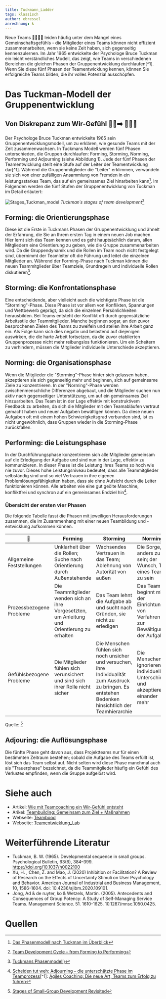 ```yaml
---
title: Tuckmann_Ladder
tags: klassisch
author: ebressel
anrechnung: k 
---
```



Neue Teams :family_man_man_girl_boy: leiden häufig unter dem Mangel eines Gemeinschaftsgefühls - die Mitglieder eines Teams können nicht effizient zusammenarbeiten, wenn sie keine Zeit haben, sich gegenseitig kennenzulernen. Im Jahr 1965 entwickelte der Psychologe Bruce Tuckman ein leicht verständliches Modell, das zeigt, wie Teams in verschiedenen Bereichen die gleichen Phasen der Gruppenentwicklung durchlaufen[^1]. Wenn Sie diese fünf Phasen der Teamentwicklung kennen, können Sie erfolgreiche Teams bilden, die ihr volles Potenzial ausschöpfen.

# Das Tuckman-Modell der Gruppenentwicklung
## Von Diskrepanz zum Wir-Gefühl  :ng_man::arrow_right: :people_holding_hands:

Der Psychologe Bruce Tuckman entwickelte 1965 sein Gruppenentwicklungsmodell, um zu erklären, wie gesunde Teams mit der Zeit zusammenwachsen. In Tuckmans Modell werden fünf
Phasen unterschieden, die Gruppen durchlaufen: Forming, Storming, Norming, Performing und Adjourning (siehe Abbildung 1). Jede der fünf Phasen der Teamentwicklung stellt eine
Stufe auf der Leiter der Teamentwicklung dar[^1]. Während die Gruppenmitglieder die "Leiter" erklimmen, verwandeln sie sich von einer zufälligen Ansammlung von Fremden in ein
leistungsstarkes Team, das auf ein gemeinsames Ziel hinarbeiten kann[^2]. Im Folgenden werden die fünf Stufen der Gruppenentwicklung von Tuckman im Detail erläutert:

![Stages_Tuckman_model](https://user-images.githubusercontent.com/92668932/143244002-85eb062a-88a5-4d62-a6bd-6aa6eec4b78a.png)
*Tuckman´s stages of team development*[^3]

## Forming: die Orientierungsphase

Diese ist die Erste in Tuckmans Phasen der Gruppenentwicklung und ähnelt der Erfahrung, die Sie an Ihrem ersten Tag in einem neuen Job machen. Hier lernt
sich das Team kennen und es geht hauptsächlich darum, allen Mitgliedern eine Orientierung zu geben, wie die Gruppe zusammenarbeiten wird. Da die Gruppendynamik und die Rollen im
Team noch nicht festgelegt sind, übernimmt der Teamleiter oft die Führung und leitet die einzelnen Mitglieder an. Während der Forming-Phase nach Tuckman können die neuen
Teammitglieder über Teamziele, Grundregeln und individuelle Rollen diskutieren[^4]. 

## Storming: die Konfrontationsphase

Eine entscheidende, aber vielleicht auch die wichtigste Phase ist die "Storming"-Phase. Diese Phase ist vor allem von Konflikten, Spannungen und Wettbewerb geprägt, da sich die
einzelnen Persönlichkeiten herausbilden. Bei Teams entsteht der Konflikt oft durch gegensätzliche Arbeitsstile der Teammitglieder. Manche beginnen sogar, an den zuvor
besprochenen Zielen des Teams zu zweifeln und stellen ihre Arbeit ganz ein. Als Folge kann sich dies negativ und belastend auf diejenigen auswirken, die die harte Arbeit
fortsetzen, da die zuvor etablierten Gruppenprozesse nicht mehr reibungslos funktionieren. Um ein Scheitern zu verhindern, müssen die Mitglieder individuelle Unterschiede
akzeptieren.

## Norming: die Organisationsphase

Wenn die Mitglieder die "Storming"-Phase hinter sich gelassen haben, akzeptieren sie sich gegenseitig mehr und beginnen, sich auf gemeinsame Ziele zu konzentrieren. In der
"Norming"-Phase werden zwischenmenschliche Differenzen abgebaut, und die Mitglieder suchen nun aktiv nach gegenseitiger Unterstützung, um auf ein gemeinsames Ziel hinzuarbeiten.
Das Team ist in der Lage effektiv mit konstruktivem Feedback zu arbeiten, da sich die Mitglieder mit den Teamabläufen vertraut gemacht haben und neuer Aufgaben bewältigen
können. Da diese neuen Aufgaben oft mit einem hohen Schwierigkeitsgrad verbunden sind, ist es nicht ungewöhnlich, dass Gruppen wieder in die Storming-Phase zurückfallen. 

## Performing: die Leistungsphase

In der Durchführungsphase konzentrieren sich alle Mitglieder gemeinsam auf die Erledigung der Aufgabe und sind nun in der Lage, effektiv zu kommunizieren. In dieser Phase ist
die Leistung Ihres Teams so hoch wie nie zuvor. Dieses hohe Leistungsniveau bedeutet, dass alle Teammitglieder selbständig sind und so viel Vertrauen in ihre eigenen
Problemlösungsfähigkeiten haben, dass sie ohne Aufsicht durch die Leiter funktionieren können. Alle arbeiten wie eine gut geölte Maschine, konfliktfrei und synchron auf ein
gemeinsames Endziel hin[^5].

### Übersicht der ersten vier Phasen

Die folgende Tabelle fasst die Phasen mit jeweiligen Herausforderungen zusammen, die im Zusammenhang mit einer neuen Teambildung und -entwicklung aufkommen können. 

  | :busts_in_silhouette: | Forming | Storming | Norming | Performing |
  | ------------- | ------------- | ------------- | ------------- | ------------- |
  | Allgemeine Feststellungen | Unklarheit über die Rollen; Suche nach Orientierung durch Außenstehende | Wachsendes Vertrauen in das Team; Ablehnung von Autorität von außen |     Die Sorge, anders zu sein; der Wunsch, Teil eines Teams zu sein | Besorgnis über die Erledigung der Arbeit |
  | Prozessbezogene Probleme | Die Teammitglieder wenden sich an ihre Vorgesetzten, um Anleitung und Orientierung zu erhalten |Das Team lehnt die Aufgabe ab und sucht nach         Gründen, sie nicht zu erledigen | Das Team beginnt mit der Einrichtung von Verfahren zur Bewältigung der Aufgabe | Das Team ist in der Lage, Probleme zu lösen |
  | Gefühlsbezogene Probleme | Die Mitglieder fühlen sich verunsichert und sind sich ihrer Rolle nicht sicher | Die Menschen fühlen sich noch unsicher und versuchen, ihre          Individualität zum Ausdruck zu bringen. Es entstehen Bedenken hinsichtlich der Teamhierarchie | Die Menschen ignorieren individuelle Unterschiede und akzeptieren einander        mehr | Die Mitarbeiter haben einen gemeinsamen Fokus, kommunizieren effektiv und werden dadurch effizienter und flexibler |
Quelle: [^6]

## Adjouring: die Auflösungsphase

Die fünfte Phase geht davon aus, dass Projektteams nur für einen bestimmten Zeitraum bestehen; sobald die Aufgabe des Teams erfüllt ist, löst sich das Team selbst auf. 
Nicht selten wird diese Phase manchmal auch als "Trauerphase" bezeichnet, da die Teammitglieder häufig ein Gefühl des Verlustes empfinden, wenn die Gruppe aufgelöst wird.


# Siehe auch

* Artikel: [Wie mit Teamcoaching ein Wir-Gefühl entsteht](https://www.business-wissen.de/artikel/teamarbeit-wie-mit-teamcoaching-ein-wir-gefuehl-entsteht/)
* Arikel: [Teambuilding: Gemeinsam zum Ziel + Maßnahmen](https://www.fuer-gruender.de/blog/teambuilding/)
* Webseite: [Teambood](https://teamhood.com/)
* Webseite: [Teamentwicklung_Lab](https://teamentwicklung-lab.de/)

# Weiterführende Literatur

* Tuckman, B. W. (1965). Developmental sequence in small groups. Psychological Bulletin, 63(6), 384–399. https://doi.org/10.1037/h0022100
* Xu, H. , Chen, Z. and Mao, J. (2020) Inhibition or Facilitation? A Review of Research on the Effects of Uncertainty Stimuli on User Psychology and Behavior. American Journal of Industrial and Business Management, 10, 1586-1604. doi: 10.4236/ajibm.2020.109101.
* Jong, Ad & de ruyter, ko & Wetzels, Martin. (2005). Antecedents and Consequences of Group Potency: A Study of Self-Managing Service Teams. Management Science. 51. 1610-1625. 10.1287/mnsc.1050.0425. 

# Quellen

[^3]: [Team Development Cycle – from Forming to Performing](https://teamhood.com/team-performance-resources/team-development-cycle-from-forming-to-performing/)
[^2]: [Das Phasenmodell nach Tuckman im Überblick](https://projekte-leicht-gemacht.de/blog/softskills/fuehrung/teams/die-phasen-der-teamentwicklung-wie-produktiv-ist-dein-team/)
[^4]: [Tuckmans Phasenmodell)](https://teamentwicklung-lab.de/tuckman-phasenmodell)
[^6]: [Stages of Small-Group Development Revisited](https://webspace.science.uu.nl/~daeme101/Stages%20of%20Small-Group%20Development%20Revisted.pdf)
[^7]: [TEAMPHASEN NACH TUCKMAN](https://www.wsu-beratung.de/blog/teamphasen)
[^5]: [Scheiden tut weh: Adjourning – die unterschätzte Phase im Teamprozess](https://teamworks-gmbh.de/scheiden-tut-weh-adjourning-die-unterschaetzte-phase-im-teamprozess/)[^1]: [Agiles Coaching: Die neue Art, Teams zum Erfolg zu führen](https://books.google.de/books?id=iV6yDwAAQBAJ&lpg=PT335&ots=KQiYmuqrjk&dq=adjourning%20als%20trauerphase&hl=de&pg=PT335#v=onepage&q=adjourning%20als%20trauerphase&f=false)
